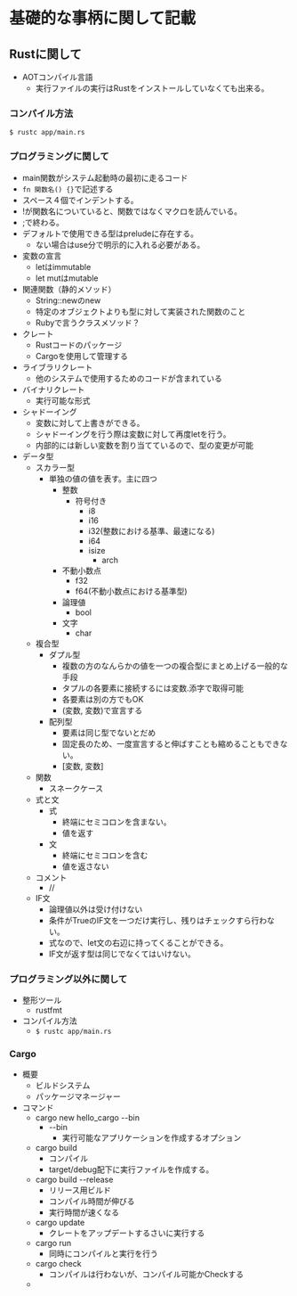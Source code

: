 # 基礎的な事柄に関して記載
## Rustに関して
- AOTコンパイル言語
  - 実行ファイルの実行はRustをインストールしていなくても出来る。

### コンパイル方法
```
$ rustc app/main.rs
```

### プログラミングに関して
- main関数がシステム起動時の最初に走るコード
- `fn 関数名() {}`で記述する
- スペース４個でインデントする。
- !が関数名についていると、関数ではなくマクロを読んでいる。
- ;で終わる。
- デフォルトで使用できる型はpreludeに存在する。
  - ない場合はuse分で明示的に入れる必要がある。
- 変数の宣言
  - letはimmutable
  - let mutはmutable
- 関連関数（静的メソッド）
  - String::newのnew
  - 特定のオブジェクトよりも型に対して実装された関数のこと
  - Rubyで言うクラスメソッド？
-  クレート
   - Rustコードのパッケージ
   - Cargoを使用して管理する
 - ライブラリクレート
   - 他のシステムで使用するためのコードが含まれている
 - バイナリクレート
   - 実行可能な形式
 - シャドーイング
   - 変数に対して上書きができる。
   - シャドーイングを行う際は変数に対して再度letを行う。
   - 内部的には新しい変数を割り当てているので、型の変更が可能
 - データ型
   - スカラー型
     - 単独の値の値を表す。主に四つ
       - 整数
         - 符号付き
           - i8
           - i16
           - i32(整数における基準、最速になる)
           - i64
           - isize
             - arch
       - 不動小数点
         - f32
         - f64(不動小数点における基準型)
       - 論理値
         - bool
       - 文字
         -  char
   - 複合型
     - ダプル型
       - 複数の方のなんらかの値を一つの複合型にまとめ上げる一般的な手段
       - タプルの各要素に接続するには変数.添字で取得可能
       - 各要素は別の方でもOK
       - (変数, 変数)で宣言する
     - 配列型
       - 要素は同じ型でないとだめ
       - 固定長のため、一度宣言すると伸ばすことも縮めることもできない。
       - [変数, 変数]
   - 関数
     - スネークケース
   - 式と文
     - 式
       - 終端にセミコロンを含まない。
       - 値を返す
     - 文
       - 終端にセミコロンを含む
       - 値を返さない
   - コメント
     - //
   - IF文
     - 論理値以外は受け付けない
     - 条件がTrueのIF文を一つだけ実行し、残りはチェックすら行わない。
     - 式なので、let文の右辺に持ってくることができる。
     - IF文が返す型は同じでなくてはいけない。





### プログラミング以外に関して
- 整形ツール
  - rustfmt
- コンパイル方法
  - `$ rustc app/main.rs`

### Cargo
- 概要
  - ビルドシステム
  - パッケージマネージャー
- コマンド
  - cargo new hello_cargo --bin
    - --bin
      - 実行可能なアプリケーションを作成するオプション
  - cargo build
    - コンパイル
    - target/debug配下に実行ファイルを作成する。
  - cargo build --release
    - リリース用ビルド
    - コンパイル時間が伸びる
    - 実行時間が速くなる
  - cargo update
    - クレートをアップデートするさいに実行する
  - cargo run
    - 同時にコンパイルと実行を行う
  - cargo check
    - コンパイルは行わないが、コンパイル可能かCheckする
  - 